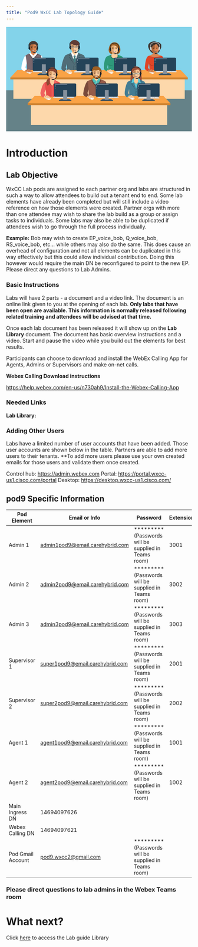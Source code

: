 ```yaml
---
title: "Pod9 WxCC Lab Topology Guide"
---
```

![description](/images/webexcclab.jpg)



# Introduction

## Lab Objective

WxCC Lab pods are assigned to each partner org and labs are structured in such a way to allow attendees to build out a tenant end to end.  Some lab elements have already been completed but will still include a video reference on how those elements were created.  Partner orgs with more than one attendee may wish to share the lab build as a group or assign tasks to individuals.  Some labs may also be able to be duplicated if attendees wish to go through the full process individually.

**Example:**
Bob may wish to create EP_voice_bob, Q_voice_bob, RS_voice_bob, etc... while others may also do the same.  This does cause an overhead of configuration and not all elements can be duplicated in this way effectively but this could allow individual contribution.  Doing this however would require the main DN be reconfigured to point to the new EP. Please direct any questions to Lab Admins.

### Basic Instructions

Labs will have 2 parts - a document and a video link.  The document is an online link given to you at the opening of each lab.  **Only labs that have been open are available.  This information is normally released following related training and attendees will be advised at that time.**

Once each lab document has been released it will show up on the **Lab Library** document.  The document has basic overview instructions and a video.  Start and pause the video while you build out the elements for best results.

Participants can choose to download and install the WebEx Calling App for Agents, Admins or Supervisors and make on-net calls.

**Webex Calling Download instructions**

https://help.webex.com/en-us/n730ah9/Install-the-Webex-Calling-App

### Needed Links 
**Lab Library:**  

### Adding Other Users
Labs have a limited number of user accounts that have been added.  Those user accounts are shown below in the table.  Partners are able to add more users to their tenants.
**To add more users please use your own created emails for those users and validate them once created.
 

Control hub: https://admin.webex.com
Portal: https://portal.wxcc-us1.cisco.com/portal
Desktop: https://desktop.wxcc-us1.cisco.com/

## pod9 Specific Information

| Pod Element        | Email or Info                   | Password  | Extension |
|--------------------|---------------------------------|-----------|-----------|
| Admin 1            | admin1pod9@email.carehybrid.com | ********* (Passwords will be supplied in Teams room) | 3001      |
| Admin 2            | admin2pod9@email.carehybrid.com | ********* (Passwords will be supplied in Teams room) | 3002      |
| Admin 3            | admin3pod9@email.carehybrid.com | ********* (Passwords will be supplied in Teams room) | 3003      |
| Supervisor 1       | super1pod9@email.carehybrid.com | ********* (Passwords will be supplied in Teams room) | 2001      |
| Supervisor 2       | super2pod9@email.carehybrid.com | ********* (Passwords will be supplied in Teams room) | 2002      |
| Agent 1            | agent1pod9@email.carehybrid.com | ********* (Passwords will be supplied in Teams room) | 1001      |
| Agent 2            | agent2pod9@email.carehybrid.com | ********* (Passwords will be supplied in Teams room) | 1002      |
| Main Ingress DN | 14694097626                     |           |           |
| Webex Calling DN | 14694097621                     |           |           |
| Pod Gmail Account  | pod9.wxcc2@gmail.com            | ********* (Passwords will be supplied in Teams room) |           |

### Please direct questions to lab admins in the Webex Teams room

# What next?
Click [here](LabLibrary) to access the Lab guide Library